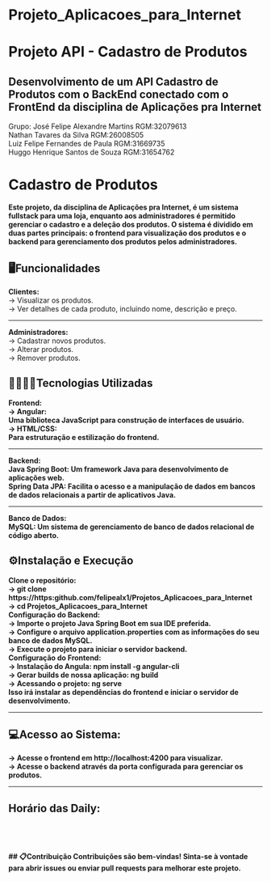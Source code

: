 # Projeto_Aplicacoes_para_Internet
# Projeto API - Cadastro de Produtos
## Desenvolvimento de um API Cadastro de Produtos com o BackEnd conectado com o FrontEnd da disciplina de Aplicações pra Internet
Grupo:
José Felipe Alexandre Martins RGM:32079613<br>
Nathan Tavares da Silva RGM:26008505<br>
Luiz Felipe Fernandes de Paula RGM:31669735<br>
Huggo Henrique Santos de Souza RGM:31654762<br>

# Cadastro de Produtos
<b>Este projeto, da disciplina de Aplicações pra Internet, é um sistema fullstack para uma loja, enquanto aos administradores é permitido gerenciar o cadastro e a deleção dos produtos. O sistema é dividido em duas partes principais: o frontend para visualização dos produtos e o backend para gerenciamento dos produtos pelos administradores.</b>

## 🖥️​Funcionalidades
<b>Clientes:</b><br>
  -> Visualizar os produtos.<br>
  -> Ver detalhes de cada produto, incluindo nome, descrição e preço.<hr>
<b>Administradores:</b> <br>
  -> Cadastrar novos produtos.<br>
  -> Alterar produtos.<br>
  -> Remover produtos.<br>
## 👨🏾‍💻​🔧​Tecnologias Utilizadas
<b>Frontend:</b><br>
  <b>-> Angular:</br> Uma biblioteca JavaScript para construção de interfaces de usuário.<br>
  <b>-> HTML/CSS:</br> Para estruturação e estilização do frontend.<hr>
<b>Backend:</b><br>
  Java Spring Boot: Um framework Java para desenvolvimento de aplicações web.<br>
  Spring Data JPA: Facilita o acesso e a manipulação de dados em bancos de dados relacionais a partir de aplicativos Java.<hr>
<b>Banco de Dados:</b><br>
  MySQL: Um sistema de gerenciamento de banco de dados relacional de código aberto.
## ⚙️​Instalação e Execução
<b>Clone o repositório:</b><br>
 -> git clone https://https:github.com/felipealx1/Projetos_Aplicacoes_para_Internet<br>
 -> cd Projetos_Aplicacoes_para_Internet<br>
<b>Configuração do Backend:</b><br>
  -> Importe o projeto Java Spring Boot em sua IDE preferida.<br>
  -> Configure o arquivo application.properties com as informações do seu banco de dados MySQL.<br>
  -> Execute o projeto para iniciar o servidor backend.<br>
<b>Configuração do Frontend:</b><br>
  -> Instalação do Angula: npm install -g angular-cli<br>
  -> Gerar builds de nossa aplicação: ng build<br>
  -> Acessando o projeto: ng serve<br>
Isso irá instalar as dependências do frontend e iniciar o servidor de desenvolvimento.<hr>
## 💻Acesso ao Sistema:
  -> Acesse o frontend em http://localhost:4200 para visualizar.<br>
  -> Acesse o backend através da porta configurada para gerenciar os produtos.<hr>
## Horário das Daily:
<p> <img src=""> </p>
<p> <img src=""> </p>
<p> <img src=""> </p>
<p> <img src=""> </p>
## 📋​Contribuição
Contribuições são bem-vindas! Sinta-se à vontade para abrir issues ou enviar pull requests para melhorar este projeto.
